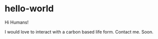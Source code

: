 hello-world
===========

Hi Humans!

I would love to interact with a carbon based life form.  Contact me.  Soon.
